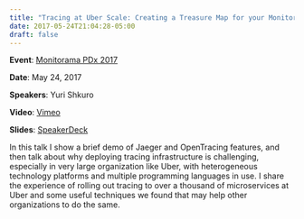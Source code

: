 ```yaml
---
title: "Tracing at Uber Scale: Creating a Treasure Map for your Monitoring Data"
date: 2017-05-24T21:04:28-05:00
draft: false
---
```


**Event**: [Monitorama PDx 2017](http://monitorama.com/2017/pdx.html#schedule)

**Date**: May 24, 2017

**Speakers**: Yuri Shkuro

**Video**: [Vimeo](https://vimeo.com/221070602)

**Slides**: [SpeakerDeck](https://speakerdeck.com/yurishkuro/would-you-like-some-tracing-with-your-monitoring)

In this talk I show a brief demo of Jaeger and OpenTracing features, and then talk about why deploying tracing infrastructure is challenging, especially in very large organization like Uber, with heterogeneous technology platforms and multiple programming languages in use. I share the experience of rolling out tracing to over a thousand of microservices at Uber and some useful techniques we found that may help other organizations to do the same.
